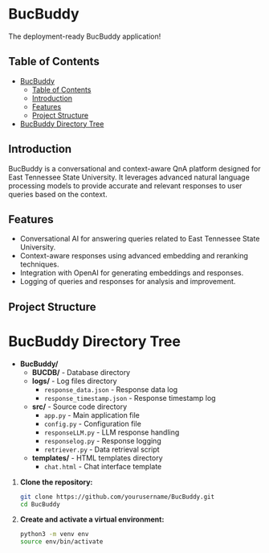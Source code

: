 # BucBuddy

The deployment-ready BucBuddy application!

## Table of Contents

- [BucBuddy](#bucbuddy)
  - [Table of Contents](#table-of-contents)
  - [Introduction](#introduction)
  - [Features](#features)
  - [Project Structure](#project-structure)
- [BucBuddy Directory Tree](#bucbuddy-directory-tree)

## Introduction

BucBuddy is a conversational and context-aware QnA platform designed for East Tennessee State University. It leverages advanced natural language processing models to provide accurate and relevant responses to user queries based on the context.

## Features

- Conversational AI for answering queries related to East Tennessee State University.
- Context-aware responses using advanced embedding and reranking techniques.
- Integration with OpenAI for generating embeddings and responses.
- Logging of queries and responses for analysis and improvement.

## Project Structure

# BucBuddy Directory Tree

- **BucBuddy/**
  - **BUCDB/** - Database directory
  - **logs/** - Log files directory
    - `response_data.json` - Response data log
    - `response_timestamp.json` - Response timestamp log
  - **src/** - Source code directory
    - `app.py` - Main application file
    - `config.py` - Configuration file
    - `responseLLM.py` - LLM response handling
    - `responselog.py` - Response logging
    - `retriever.py` - Data retrieval script
  - **templates/** - HTML templates directory
    - `chat.html` - Chat interface template


1. **Clone the repository:**

   ```sh
   git clone https://github.com/yourusername/BucBuddy.git
   cd BucBuddy
   ```

2. **Create and activate a virtual environment:**
    ```bash
    python3 -m venv env
    source env/bin/activate 
    ```